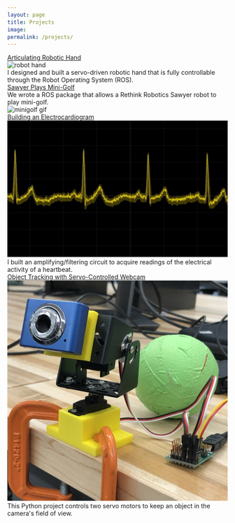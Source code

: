 ```yaml
---
layout: page
title: Projects
image:
permalink: /projects/
---
```


<!-- Robot Hand -->
<div class="project-entry">
    <a href="/hand_robot">
        <div class="project-title">
            Articulating Robotic Hand
        </div>
    </a>
    <div class="project-content">
        <div class="project-img">
            <img src="/img/hand_bot.png" alt="robot hand">
        </div>
        <div class="project-desc">
            I designed and built a servo-driven robotic hand that is fully controllable through the Robot Operating System (ROS).
        </div>
    </div>
</div>

<!-- Mini-golf -->
<div class="project-entry">
    <a href="/minigolf/">
        <div class="project-title">
            Sawyer Plays Mini-Golf
        </div>
    </a>
    <div class="project-content">
        <div class="project-desc">
            We wrote a ROS package that allows a Rethink Robotics Sawyer robot to play mini-golf.
        </div>
        <div class="project-img">
            <img src="/img/sawyer_minigolf.gif" alt="minigolf gif">
        </div>
    </div>
</div>

<!-- Building ECG Circuit -->
<div class="project-entry">
    <a href="/ecg_circuit">
        <div class="project-title">
            Building an Electrocardiogram
        </div>
    </a>
    <div class="project-content">
        <div class="project-img">
            <img src="/img/ecg_short.gif" alt="ECG">
        </div>
        <div class="project-desc">
            I built an amplifying/filtering circuit to acquire readings of the electrical activity of a heartbeat.
        </div>
    </div>
</div>

<!-- Finger Painting -->
<!-- <div class="project-entry">
    <a href="/painting/">
        <div class="project-title">
            Tracked Object Finger Painting
        </div>
    </a>
    <div class="project-content">
        <div class="project-desc">
            A Paint-like program that allows the user to create works of art through object tracking and hand gesture recognition.
        </div>
        <div class="project-img">
            Dummy image 3
        </div>
    </div>
</div> -->

<!-- Object Tracking -->
<div class="project-entry">
    <a href="/tracking/">
        <div class="project-title">
            Object Tracking with Servo-Controlled Webcam
        </div>
    </a>
    <div class="project-content">
        <div class="project-img">
            <img src="/img/webcam_ball.jpg" alt="webcam jpg">
        </div>
        <div class="project-desc">
            This Python project controls two servo motors to keep an object in the camera's field of view.
        </div>
    </div>
</div>

<!-- Published Papers -->
